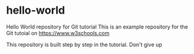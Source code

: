 # hello-world
Hello World repository for Git tutorial
This is an example repository for the Git tutoial on https://www.w3schools.com

This repository is built step by step in the tutorial.
Don't give up
